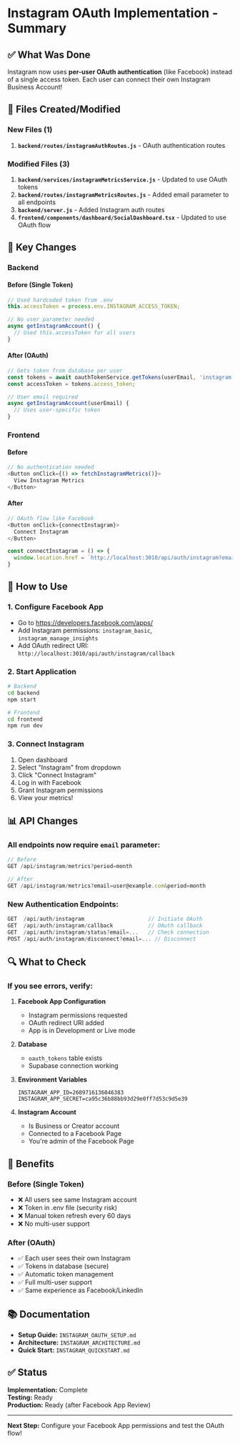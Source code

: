 # Instagram OAuth Implementation - Summary

## ✅ What Was Done

Instagram now uses **per-user OAuth authentication** (like Facebook) instead of a single access token. Each user can connect their own Instagram Business Account!

## 📁 Files Created/Modified

### New Files (1)
1. **`backend/routes/instagramAuthRoutes.js`** - OAuth authentication routes

### Modified Files (3)
1. **`backend/services/instagramMetricsService.js`** - Updated to use OAuth tokens
2. **`backend/routes/instagramMetricsRoutes.js`** - Added email parameter to all endpoints
3. **`backend/server.js`** - Added Instagram auth routes
4. **`frontend/components/dashboard/SocialDashboard.tsx`** - Updated to use OAuth flow

## 🔄 Key Changes

### Backend

#### Before (Single Token)
```javascript
// Used hardcoded token from .env
this.accessToken = process.env.INSTAGRAM_ACCESS_TOKEN;

// No user parameter needed
async getInstagramAccount() {
  // Used this.accessToken for all users
}
```

#### After (OAuth)
```javascript
// Gets token from database per user
const tokens = await oauthTokenService.getTokens(userEmail, 'instagram');
const accessToken = tokens.access_token;

// User email required
async getInstagramAccount(userEmail) {
  // Uses user-specific token
}
```

### Frontend

#### Before
```javascript
// No authentication needed
<Button onClick={() => fetchInstagramMetrics()}>
  View Instagram Metrics
</Button>
```

#### After
```javascript
// OAuth flow like Facebook
<Button onClick={connectInstagram}>
  Connect Instagram
</Button>

const connectInstagram = () => {
  window.location.href = `http://localhost:3010/api/auth/instagram?email=${userEmail}`
}
```

## 🚀 How to Use

### 1. Configure Facebook App
- Go to https://developers.facebook.com/apps/
- Add Instagram permissions: `instagram_basic`, `instagram_manage_insights`
- Add OAuth redirect URI: `http://localhost:3010/api/auth/instagram/callback`

### 2. Start Application
```bash
# Backend
cd backend
npm start

# Frontend
cd frontend
npm run dev
```

### 3. Connect Instagram
1. Open dashboard
2. Select "Instagram" from dropdown
3. Click "Connect Instagram"
4. Log in with Facebook
5. Grant Instagram permissions
6. View your metrics!

## 📊 API Changes

### All endpoints now require `email` parameter:

```javascript
// Before
GET /api/instagram/metrics?period=month

// After
GET /api/instagram/metrics?email=user@example.com&period=month
```

### New Authentication Endpoints:

```javascript
GET  /api/auth/instagram                    // Initiate OAuth
GET  /api/auth/instagram/callback           // OAuth callback
GET  /api/auth/instagram/status?email=...   // Check connection
POST /api/auth/instagram/disconnect?email=... // Disconnect
```

## 🔍 What to Check

### If you see errors, verify:

1. **Facebook App Configuration**
   - Instagram permissions requested
   - OAuth redirect URI added
   - App is in Development or Live mode

2. **Database**
   - `oauth_tokens` table exists
   - Supabase connection working

3. **Environment Variables**
   ```env
   INSTAGRAM_APP_ID=2609716136046383
   INSTAGRAM_APP_SECRET=ca95c36b88bb93d29e0ff7d53c9d5e39
   ```

4. **Instagram Account**
   - Is Business or Creator account
   - Connected to a Facebook Page
   - You're admin of the Facebook Page

## 🎯 Benefits

### Before (Single Token)
- ❌ All users see same Instagram account
- ❌ Token in .env file (security risk)
- ❌ Manual token refresh every 60 days
- ❌ No multi-user support

### After (OAuth)
- ✅ Each user sees their own Instagram
- ✅ Tokens in database (secure)
- ✅ Automatic token management
- ✅ Full multi-user support
- ✅ Same experience as Facebook/LinkedIn

## 📚 Documentation

- **Setup Guide:** `INSTAGRAM_OAUTH_SETUP.md`
- **Architecture:** `INSTAGRAM_ARCHITECTURE.md`
- **Quick Start:** `INSTAGRAM_QUICKSTART.md`

## ✅ Status

**Implementation:** Complete  
**Testing:** Ready  
**Production:** Ready (after Facebook App Review)

---

**Next Step:** Configure your Facebook App permissions and test the OAuth flow!

